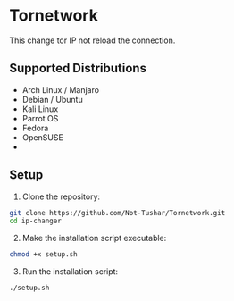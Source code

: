 # Tornetwork
This change tor IP not reload the connection.

## Supported Distributions

- Arch Linux / Manjaro
- Debian / Ubuntu
- Kali Linux
- Parrot OS
- Fedora
- OpenSUSE 
-

## Setup 

1. Clone the repository:
```bash
git clone https://github.com/Not-Tushar/Tornetwork.git
cd ip-changer
```

2. Make the installation script executable:
```bash
chmod +x setup.sh
```

3. Run the installation script:
```bash
./setup.sh
```
